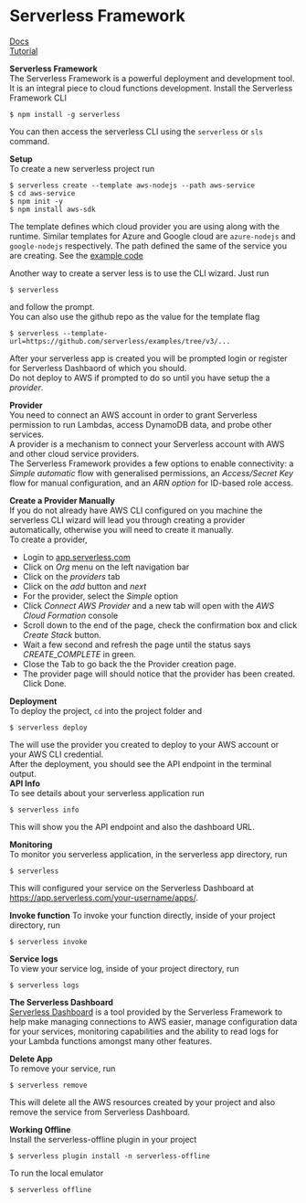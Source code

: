 # Serverless Framework
[Docs](https://www.serverless.com/framework/docs/)    
[Tutorial](https://www.serverless.com/framework/docs/tutorial)

__Serverless Framework__  
The Serverless Framework is a powerful deployment and development tool. It is an integral piece to cloud functions development.  Install the Serverless Framework CLI
```
$ npm install -g serverless
```  
You can then access the serverless CLI using the `serverless` or `sls` command.  

__Setup__  
To create a new serverless project run
```
$ serverless create --template aws-nodejs --path aws-service
$ cd aws-service
$ npm init -y
$ npm install aws-sdk
```  
The template defines which cloud provider you are using along with the runtime. Similar templates for Azure and Google cloud are `azure-nodejs` and `google-nodejs` respectively.  The path defined the same of the service you are creating.  See the [example code](https://github.com/mgstigler/Serverless)

Another way to create a server less is to use the CLI wizard. Just run
```
$ serverless
```
and follow the prompt.  
You can also use the github repo as the value for the template flag
```
$ serverless --template-url=https://github.com/serverless/examples/tree/v3/...
```  
After your serverless app is created you will be prompted login or register for Serverless Dashbaord of which you should.     
Do not deploy to AWS if prompted to do so until you have setup the a _provider_.  

__Provider__  
You need to connect an AWS account in order to grant Serverless permission to run Lambdas, access DynamoDB data, and probe other services.  
A provider is a mechanism to connect your Serverless account with AWS and other cloud service providers.  
The Serverless Framework provides a few options to enable connectivity: a _Simple automatic_ flow with generalised permissions, an _Access/Secret Key_ flow for manual configuration, and an _ARN option_ for ID-based role access.

__Create a Provider Manually__  
If you do not already have AWS CLI configured on you machine the serverless CLI wizard will lead you through creating a provider automatically, otherwise you will need to create it manually.  
To create a provider,
* Login to [app.serverless.com](https://app.serverless.com)
* Click on _Org_ menu on the left navigation bar
* Click on the _providers_ tab
* Click on the _add_ button and _next_
* For the provider, select the _Simple_ option
* Click _Connect AWS Provider_ and a new tab will open with the _AWS Cloud Formation_ console   
* Scroll down to the end of the page, check the confirmation box and click _Create Stack_ button.
* Wait a few second and refresh the page until the status says _CREATE_COMPLETE_ in green.  
* Close the Tab to go back the the Provider creation page.
* The provider page will should notice that the provider has been created. Click Done.

__Deployment__  
To deploy the project, `cd` into the project folder and
```
$ serverless deploy
```
The will use the provider you created to deploy to your AWS account or your AWS CLI credential.   
After the deployment, you should see the API endpoint in the terminal output.  
__API Info__  
To see details about your serverless application run
```
$ serverless info
```
This will show you the API endpoint and also the dashboard URL.  

__Monitoring__   
To monitor you serverless application, in the serverless app directory, run
```
$ serverless
```
This will configured your service on the Serverless Dashboard at https://app.serverless.com/your-username/apps/.  

__Invoke function__
To invoke your function directly, inside of your project directory, run
```
$ serverless invoke
```

__Service logs__   
To view your service log, inside of your project directory, run
```
$ serverless logs
```

__The Serverless Dashboard__  
[Serverless Dashboard](app.serverless.com) is a tool provided by the Serverless Framework to help make managing connections to AWS easier, manage configuration data for your services, monitoring capabilities and the ability to read logs for your Lambda functions amongst many other features.  

__Delete App__  
To remove your service, run
```
$ serverless remove
```
This will delete all the AWS resources created by your project and also remove the service from Serverless Dashboard.


__Working Offline__  
Install the serverless-offline plugin in your project  
```
$ serverless plugin install -n serverless-offline
```  
To run the local emulator
```
$ serverless offline
```
